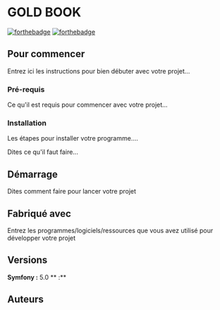 # GOLD BOOK


[![forthebadge](http://forthebadge.com/images/badges/built-with-love.svg)](http://forthebadge.com)  [![forthebadge](https://forthebadge.com/images/badges/made-with-crayons.svg)](http://forthebadge.com)



## Pour commencer

Entrez ici les instructions pour bien débuter avec votre projet...

### Pré-requis

Ce qu'il est requis pour commencer avec votre projet...



### Installation

Les étapes pour installer votre programme....

Dites ce qu'il faut faire...






## Démarrage

Dites comment faire pour lancer votre projet

## Fabriqué avec

Entrez les programmes/logiciels/ressources que vous avez utilisé pour développer votre projet





## Versions

**Symfony :** 5.0
**        :**

## Auteurs





